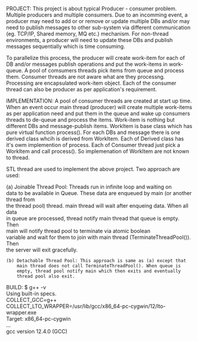 PROJECT:
  This project is about typical Producer - consumer problem. Multiple producers
  and multiple consumers. Due to an incomming event, a producer may need to add or
  or remove or update multiple DBs and/or may need to publish messages to other
  sub-system via different communication (eg. TCP/IP, Shared memory, MQ etc.)
  mechanism. For non-thread environments, a producer will need to update these
  DBs and publish messages sequentially which is time consuming.

  To parallelize this process, the producer will create work-item for each of
  DB and/or messages publish operations and put the work-items in work-queue.
  A pool of comsumers threads pick items from queue and process them. Consumer
  threads are not aware what are they processng. Processing are encapsulated
  work-item object. Each of the consumer thread can also be producer as per
  application's requirement.

IMPLEMENTATION:
   A pool of consumer threads are created at start up time. When an event occur
   main thread (producer) will create multiple work-items as per application
   need and put them in the queue and wake up consumers threads to de-queue
   and process the items.
   Work-item is nothing but different DBs and message-publish items.
   WorkItem is base class which has pure virtual function process().
   For each DBs and message there is one derived class whcih is derived from
   WorkItem. Each of Derived class has it's owm implemention of process.
   Each of Consumer thread just pick a WorkItem and call process(). So
   implemenation of WorkItem are not known to thread.

   STL thread are used to implement the above project. Two approach are
   used:  
       
   (a) Joinable Thread Pool: Threads run in infinite loop and waiting on  
       data to be available in Queue. These data are enqueued by main (or another thread from  
       the thread pool) thread. main thread will wait after enqueing data. When all data  
       in queue are processed, thread notify main thread that queue is empty. Then  
       main will notify thread pool to terminate via atomic boolean  
       variable and wait for them to join with main thread (TerminateThreadPool()). Then  
       the server will exit gracefully.  
         
    (b) Detachable Thread Pool: This approach is same as (a) except that  
        main thread does not call TerminateThreadPool(). When queue is  
        empty, thread pool notify main which then exits and eventually  
        thread pool also exit.  


BUILD:
$ g++ -v  
Using built-in specs.  
COLLECT_GCC=g++  
COLLECT_LTO_WRAPPER=/usr/lib/gcc/x86_64-pc-cygwin/12/lto-wrapper.exe  
Target: x86_64-pc-cygwin  
...  
gcc version 12.4.0 (GCC)  
